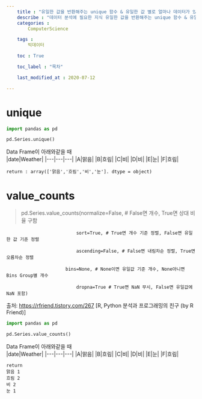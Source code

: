 ```yaml
---
    title : "유일한 값을 반환해주는 unique 함수 & 유일한 값 별로 얼마나 데이터가 있는지 반환해주는 value_counts 함수"
    describe : "데이터 분석에 필요한 지식 유일한 값을 반환해주는 unique 함수 & 유일한 값 별로 얼마나 데이터가 있는지 반환해주는 value_counts 함수 pandas" 
    categories : 
        ComputerScience

    tags :
        빅데이터

    toc : True

    toc_label : "목차"        

    last_modified_at : 2020-07-12

---
```


# unique

```python
import pandas as pd

pd.Series.unique()
```

Data Frame이 아래와같을 때 <br>
|date|Weather|
|---|---|---|
|A|맑음|
|B|흐림|
|C|비|
|D|비|
|E|눈|
|F|흐림|

```
return : array(['맑음','흐림','비','눈']. dtype = object)
```

# value_counts
> pd.Series.value_counts(normalize=False, # False면 개수, True면 상대 비율 구함

                              sort=True, # True면 개수 기준 정렬, False면 유일한 값 기준 정렬

                              ascending=False, # False면 내림차순 정렬, True면 오름차순 정렬

                          bins=None, # None이면 유일값 기준 개수, None아니면 Bins Group별 개수

                              dropna=True # True면 NaN 무시, False면 유일값에 NaN 포함)
출처: https://rfriend.tistory.com/267 [R, Python 분석과 프로그래밍의 친구 (by R Friend)]

```python
import pandas as pd

pd.Series.value_counts()
```

Data Frame이 아래와같을 때 <br>
|date|Weather|
|---|---|---|
|A|맑음|
|B|흐림|
|C|비|
|D|비|
|E|눈|
|F|흐림|

```
return 
맑음 1
흐림 2
비 2 
눈 1
```